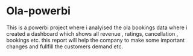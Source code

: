 # Ola-powerbi

This is a powerbi project where i analyised the ola bookings data where i created a dashboard which shows all revenue , ratings, cancellation , bookings etc.
this report will help the company to make some important changes and fullfill the customers demand etc.
